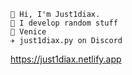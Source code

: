 ```
👋 Hi, I'm Just1diax.
🎳 I develop random stuff
📍 Venice
✈️ just1diax.py on Discord
```
https://just1diax.netlify.app
